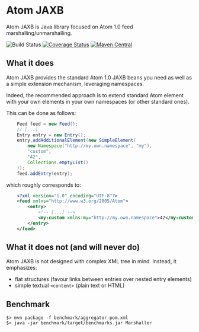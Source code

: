 # Atom JAXB

Atom JAXB is Java library focused on Atom 1.0 feed marshalling/unmarshalling.

![Build Status](https://github.com/vidal-community/atom-jaxb/actions/workflows/ci.yml/badge.svg)
[![Coverage Status](https://coveralls.io/repos/vidal-community/atom-jaxb/badge.svg?branch=master)](https://coveralls.io/r/vidal-community/atom-jaxb?branch=master)
[![Maven Central](https://img.shields.io/maven-central/v/fr.vidal.oss/atom-jaxb.svg)](https://search.maven.org/artifact/fr.vidal.oss/atom-jaxb/)

## What it does

Atom JAXB provides the standard Atom 1.0 JAXB beans you need as
well as a simple extension mechanism, leveraging namespaces.

Indeed, the recommended approach is to extend standard Atom
element with your own elements in your own namespaces (or
other standard ones).

This can be done as follows:

```java
	Feed feed = new Feed();
	// [...]
	Entry entry = new Entry();
	entry.addAdditionalElement(new SimpleElement(
		new Namespace("http://my.own.namespace", "my"),
		"custom",
		"42",
		Collections.emptyList()
	));
	feed.addEntry(entry);
```

which roughly corresponds to:

```xml
	<?xml version="1.0" encoding="UTF-8"?>
	<feed xmlns="http://www.w3.org/2005/Atom">
		<entry>
			<!-- [...] -->
			<my:custom xmlns:my="http://my.own.namespace">42</my:custom>
		</entry>
	</feed>
```

## What it does not (and will never do)

Atom JAXB is not designed with complex XML tree in mind.
Instead, it emphasizes:

   - flat structures (favour links between entries over nested entry elements)
   - simple textual `<content>` (plain text or HTML)

## Benchmark

    $> mvn package -f benchmark/aggregator-pom.xml
    $> java -jar benchmark/target/benchmarks.jar Marshaller
